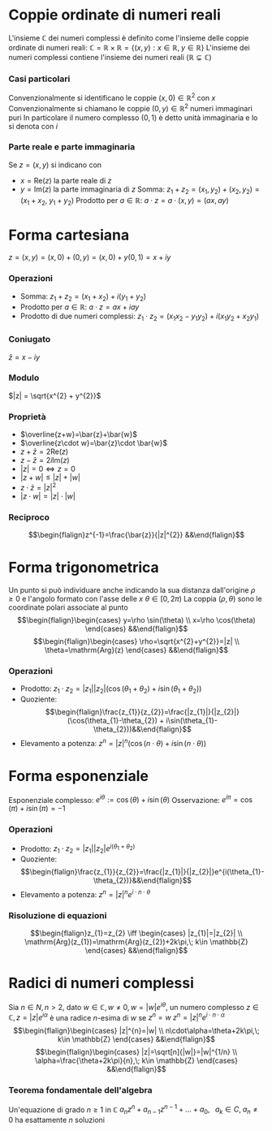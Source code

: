 # Coppie ordinate di numeri reali
L'insieme $\mathbb{C}$ dei numeri complessi è definito come l'insieme delle coppie ordinate di numeri reali: $\mathbb{C}=\mathbb{R}\times \mathbb{R}=\{ (x,y):x \in \mathbb{R},\; y \in \mathbb{R} \}$
L'insieme dei numeri complessi contiene l'insieme dei numeri reali ($\mathbb{R}\subsetneq \mathbb{C}$)

### Casi particolari
Convenzionalmente si identificano le coppie $(x, 0)\in \mathbb{R}^{2}$ con $x$
Convenzionalmente si chiamano le coppie $(0,y)\in \mathbb{R}^{2}$ numeri immaginari puri
In particolare il numero complesso $(0,1)$ è detto unità immaginaria e lo si denota con $i$

### Parte reale e parte immaginaria
Se $z=(x,y)$ si indicano con
- $x=\mathrm{Re}(z)$ la parte reale di $z$
- $y=\mathrm{Im}(z)$ la parte immaginaria di $z$
Somma: $z_{1}+z_{2}=(x_{1},y_{2})+(x_{2},y_{2})=(x_{1}+x_{2},\;y_{1}+y_{2})$
Prodotto per $a\in \mathbb{R}$: $a\cdot z=a\cdot(x,y)=(ax,ay)$

# Forma cartesiana
$z=(x,y)=(x,0)+(0,y)=(x,0)+y(0,1)=x+iy$

### Operazioni
- Somma: $z_{1}+z_{2}=(x_{1}+x_{2}) + i(y_{1}+y_{2})$
- Prodotto per $a\in \mathbb{R}$: $a\cdot z=ax+iay$
- Prodotto di due numeri complessi: $z_{1}\cdot z_{2}=(x_{1}x_{2}-y_{1}y_{2}) + i(x_{1}y_{2}+x_{2}y_{1})$

### Coniugato
$\bar{z}=x-iy$

### Modulo
$|z| = \sqrt{x^{2} + y^{2}}$
<div class="page-break" style="page-break-before: always;"></div>

### Proprietà
- $\overline{z+w}=\bar{z}+\bar{w}$
- $\overline{z\cdot w}=\bar{z}\cdot \bar{w}$
- $z+\bar{z}=2\mathrm{Re}(z)$
- $z-\bar{z}=2i\mathrm{Im}(z)$
- $|z|=0\iff z=0$
- $|z+w|\leq |z|+|w|$
- $z\cdot\bar{z}=|z|^{2}$
- $|z\cdot w|=|z|\cdot |w|$

### Reciproco
$$\begin{flalign}z^{-1}=\frac{\bar{z}}{|z|^{2}} &&\end{flalign}$$

# Forma trigonometrica
Un punto si può individuare anche indicando la sua distanza dall'origine $\rho\geq 0$ e l'angolo formato con l'asse delle $x$ $\theta \in[0,2\pi)$
La coppia $(\rho,\theta)$ sono le coordinate polari associate al punto
$$\begin{flalign}\begin{cases}
y=\rho \sin(\theta) \\
x=\rho \cos(\theta)
\end{cases} &&\end{flalign}$$
$$\begin{flalign}\begin{cases}
\rho=\sqrt{x^{2}+y^{2}}=|z| \\
\theta=\mathrm{Arg}(z)
\end{cases} &&\end{flalign}$$
### Operazioni
- Prodotto: $z_{1}\cdot z_{2}=|z_{1}||z_{2}|(\cos(\theta_{1}+\theta_{2}) + i\sin(\theta_{1}+\theta_{2}))$
- Quoziente: $$\begin{flalign}\frac{z_{1}}{z_{2}}=\frac{|z_{1}|}{|z_{2}|}(\cos(\theta_{1}-\theta_{2}) + i\sin(\theta_{1}-\theta_{2}))&&\end{flalign}$$
- Elevamento a potenza: $z^{n}=|z|^{n}(\cos(n\cdot\theta) + i\sin(n\cdot\theta))$

# Forma esponenziale
Esponenziale complesso: $e^{i\theta}:=\cos(\theta)+i\sin(\theta)$
Osservazione: $e^{i\pi}=\cos(\pi)+i\sin(\pi)=-1$

### Operazioni
- Prodotto: $z_{1}\cdot z_{2}=|z_{1}||z_{2}|e^{i(\theta_{1}+\theta_{2})}$
- Quoziente: $$\begin{flalign}\frac{z_{1}}{z_{2}}=\frac{|z_{1}|}{|z_{2}|}e^{i(\theta_{1}-\theta_{2})}&&\end{flalign}$$
- Elevamento a potenza: $z^{n}=|z|^{n}e^{i\cdot n\cdot\theta}$

### Risoluzione di equazioni
$$\begin{flalign}z_{1}=z_{2} \iff \begin{cases}
|z_{1}|=|z_{2}| \\
\mathrm{Arg}(z_{1})=\mathrm{Arg}(z_{2})+2k\pi,\; k\in \mathbb{Z}
\end{cases} &&\end{flalign}$$

# Radici di numeri complessi
Sia $n\in N, n>2$, dato $w\in \mathbb{C},w\neq0, w=|w|e^{i\theta}$, un numero complesso $z\in \mathbb{C}, z=|z|e^{i\alpha}$ è una radice $n$-esima di $w$ se $z^{n}=w$
$z^{n}=|z|^{n}e^{i\cdot n\cdot\alpha}$
$$\begin{flalign}\begin{cases}
|z|^{n}=|w| \\
n\cdot\alpha=\theta+2k\pi,\; k\in \mathbb{Z}
\end{cases} &&\end{flalign}$$
$$\begin{flalign}\begin{cases}
|z|=\sqrt[n]{|w|}=|w|^{1/n} \\
\alpha=\frac{\theta+2k\pi}{n},\; k\in \mathbb{Z}
\end{cases} &&\end{flalign}$$

### Teorema fondamentale dell'algebra
Un'equazione di grado $n\geq1$ in $\mathbb{C}$
$a_{n}z^{n}+a_{n-1}z^{n-1}+{\dots}+a_{0},\;\;\; a_{k}\in C,\; a_{n}\neq0$
ha esattamente $n$ soluzioni
